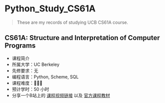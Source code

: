 # Python_Study_CS61A

> These are my records of studying UCB CS61A course.

## CS61A: Structure and Interpretation of Computer Programs

- 课程简介
- 所属大学：UC Berkeley
- 先修要求：无
- 编程语言：Python, Scheme, SQL
- 课程难度：🌟🌟🌟
- 预计学时：50 小时
- 分享一个B站上的 [课程视频链接](https://www.bilibili.com/video/BV1GK411Q7qp/?vd_source=186b96c6ea332ffb43b871550ba88368) 以及 [官方课程教材](https://www.composingprograms.com/)
